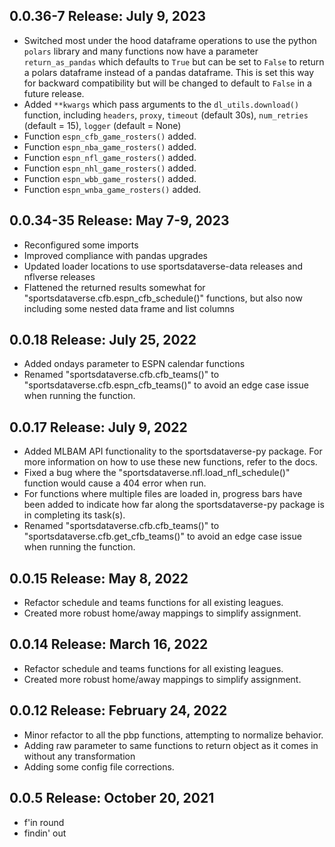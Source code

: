 ## 0.0.36-7 Release: July 9, 2023
- Switched most under the hood dataframe operations to use the python `polars` library and many functions now have a parameter `return_as_pandas` which defaults to `True` but can be set to `False` to return a polars dataframe instead of a pandas dataframe. This is set this way for backward compatibility but will be changed to default to `False` in a future release.
- Added `**kwargs` which pass arguments to the `dl_utils.download()` function, including `headers`, `proxy`, `timeout` (default 30s), `num_retries` (default = 15), `logger` (default = None)
- Function `espn_cfb_game_rosters()` added.
- Function `espn_nba_game_rosters()` added.
- Function `espn_nfl_game_rosters()` added.
- Function `espn_nhl_game_rosters()` added.
- Function `espn_wbb_game_rosters()` added.
- Function `espn_wnba_game_rosters()` added.

## 0.0.34-35 Release: May 7-9, 2023
- Reconfigured some imports
- Improved compliance with pandas upgrades
- Updated loader locations to use sportsdataverse-data releases and nflverse releases
- Flattened the returned results somewhat for "sportsdataverse.cfb.espn_cfb_schedule()" functions, but also now including some nested data frame and list columns

## 0.0.18 Release: July 25, 2022
- Added ondays parameter to ESPN calendar functions
- Renamed "sportsdataverse.cfb.cfb_teams()" to "sportsdataverse.cfb.espn_cfb_teams()" to avoid an edge case issue when running the function.

## 0.0.17 Release: July 9, 2022
- Added MLBAM API functionality to the sportsdataverse-py package. For more information on how to use these new functions, refer to the docs.
- Fixed a bug where the "sportsdataverse.nfl.load_nfl_schedule()" function would cause a 404 error when run.
- For functions where multiple files are loaded in, progress bars have been added to indicate how far along the sportsdataverse-py package is in completing its task(s).
- Renamed "sportsdataverse.cfb.cfb_teams()" to "sportsdataverse.cfb.get_cfb_teams()" to avoid an edge case issue when running the function.

## 0.0.15 Release: May 8, 2022
- Refactor schedule and teams functions for all existing leagues.
- Created more robust home/away mappings to simplify assignment.

## 0.0.14 Release: March 16, 2022
- Refactor schedule and teams functions for all existing leagues.
- Created more robust home/away mappings to simplify assignment.

## 0.0.12 Release: February 24, 2022
- Minor refactor to all the pbp functions, attempting to normalize behavior.
- Adding raw parameter to same functions to return object as it comes in without any transformation
- Adding some config file corrections.

## 0.0.5 Release: October 20, 2021
- f'in round
- findin' out
